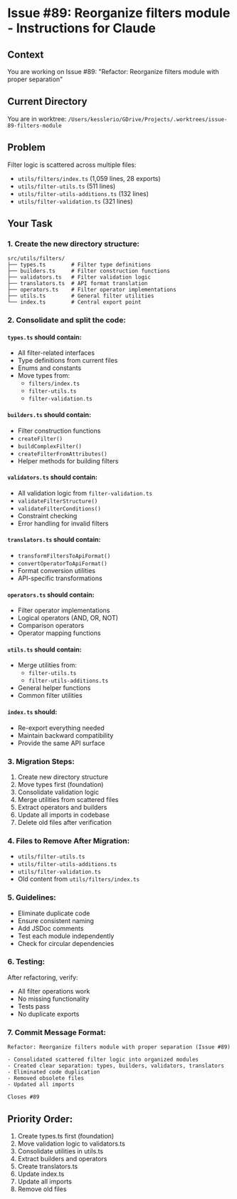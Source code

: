 # Issue #89: Reorganize filters module - Instructions for Claude

## Context
You are working on Issue #89: "Refactor: Reorganize filters module with proper separation"

## Current Directory
You are in worktree: `/Users/kesslerio/GDrive/Projects/.worktrees/issue-89-filters-module`

## Problem
Filter logic is scattered across multiple files:
- `utils/filters/index.ts` (1,059 lines, 28 exports)
- `utils/filter-utils.ts` (511 lines)
- `utils/filter-utils-additions.ts` (132 lines)
- `utils/filter-validation.ts` (321 lines)

## Your Task

### 1. Create the new directory structure:
```
src/utils/filters/
├── types.ts        # Filter type definitions
├── builders.ts     # Filter construction functions
├── validators.ts   # Filter validation logic
├── translators.ts  # API format translation
├── operators.ts    # Filter operator implementations
├── utils.ts        # General filter utilities
└── index.ts        # Central export point
```

### 2. Consolidate and split the code:

#### `types.ts` should contain:
- All filter-related interfaces
- Type definitions from current files
- Enums and constants
- Move types from:
  - `filters/index.ts`
  - `filter-utils.ts`
  - `filter-validation.ts`

#### `builders.ts` should contain:
- Filter construction functions
- `createFilter()`
- `buildComplexFilter()`
- `createFilterFromAttributes()`
- Helper methods for building filters

#### `validators.ts` should contain:
- All validation logic from `filter-validation.ts`
- `validateFilterStructure()`
- `validateFilterConditions()`
- Constraint checking
- Error handling for invalid filters

#### `translators.ts` should contain:
- `transformFiltersToApiFormat()`
- `convertOperatorToApiFormat()`
- Format conversion utilities
- API-specific transformations

#### `operators.ts` should contain:
- Filter operator implementations
- Logical operators (AND, OR, NOT)
- Comparison operators
- Operator mapping functions

#### `utils.ts` should contain:
- Merge utilities from:
  - `filter-utils.ts`
  - `filter-utils-additions.ts`
- General helper functions
- Common filter utilities

#### `index.ts` should:
- Re-export everything needed
- Maintain backward compatibility
- Provide the same API surface

### 3. Migration Steps:
1. Create new directory structure
2. Move types first (foundation)
3. Consolidate validation logic
4. Merge utilities from scattered files
5. Extract operators and builders
6. Update all imports in codebase
7. Delete old files after verification

### 4. Files to Remove After Migration:
- `utils/filter-utils.ts`
- `utils/filter-utils-additions.ts`
- `utils/filter-validation.ts`
- Old content from `utils/filters/index.ts`

### 5. Guidelines:
- Eliminate duplicate code
- Ensure consistent naming
- Add JSDoc comments
- Test each module independently
- Check for circular dependencies

### 6. Testing:
After refactoring, verify:
- All filter operations work
- No missing functionality
- Tests pass
- No duplicate exports

### 7. Commit Message Format:
```
Refactor: Reorganize filters module with proper separation (Issue #89)

- Consolidated scattered filter logic into organized modules
- Created clear separation: types, builders, validators, translators
- Eliminated code duplication
- Removed obsolete files
- Updated all imports

Closes #89
```

## Priority Order:
1. Create types.ts first (foundation)
2. Move validation logic to validators.ts
3. Consolidate utilities in utils.ts
4. Extract builders and operators
5. Create translators.ts
6. Update index.ts
7. Update all imports
8. Remove old files
